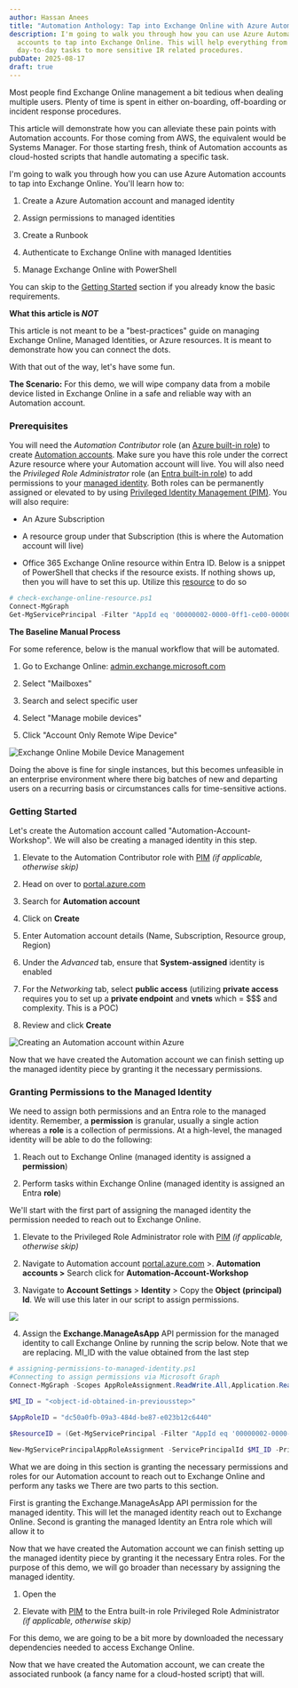 ```yaml
---
author: Hassan Anees
title: "Automation Anthology: Tap into Exchange Online with Azure Automation Accounts"
description: I'm going to walk you through how you can use Azure Automation
  accounts to tap into Exchange Online. This will help everything from
  day-to-day tasks to more sensitive IR related procedures.
pubDate: 2025-08-17
draft: true
---
```

Most people find Exchange Online management a bit tedious when dealing multiple users. Plenty of time is spent in either on-boarding, off-boarding or incident response procedures.

This article will demonstrate how you can alleviate these pain points with Automation accounts. For those coming from AWS, the equivalent would be Systems Manager. For those starting fresh, think of Automation accounts as cloud-hosted scripts that handle automating a specific task.

I'm going to walk you through how you can use Azure Automation accounts to tap into Exchange Online. You'll learn how to:

1.  Create a Azure Automation account and managed identity
    
2.  Assign permissions to managed identities
    
3.  Create a Runbook
    
4.  Authenticate to Exchange Online with managed Identities
    
5.  Manage Exchange Online with PowerShell
    

You can skip to the [Getting Started](#getting-started) section if you already know the basic requirements.

**What this article is _NOT_**

This article is not meant to be a "best-practices" guide on managing Exchange Online, Managed Identities, or Azure resources. It is meant to demonstrate how you can connect the dots.

With that out of the way, let's have some fun.

**The Scenario:** For this demo, we will wipe company data from a mobile device listed in Exchange Online in a safe and reliable way with an Automation account.

### Prerequisites

You will need the _Automation Contributor_ role (an [Azure built-in role](https://learn.microsoft.com/en-us/azure/role-based-access-control/built-in-roles)) to create [Automation accounts](https://learn.microsoft.com/en-us/azure/automation/overview). Make sure you have this role under the correct Azure resource where your Automation account will live. You will also need the _Privileged Role Administrator_ role (an [Entra built-in role](https://learn.microsoft.com/en-us/entra/identity/role-based-access-control/permissions-reference)) to add permissions to your [managed identity](https://learn.microsoft.com/en-us/entra/identity/managed-identities-azure-resources/overview). Both roles can be permanently assigned or elevated to by using [Privileged Identity Management (PIM)](https://hassananees.com/posts/simplifying-access-control-with-privileged-identity-management-pim-in-entra-id/). You will also require:

*   An Azure Subscription
    
*   A resource group under that Subscription (this is where the Automation account will live)
    
*   Office 365 Exchange Online resource within Entra ID. Below is a snippet of PowerShell that checks if the resource exists. If nothing shows up, then you will have to set this up. Utilize this [resource](https://learn.microsoft.com/en-us/powershell/exchange/connect-exo-powershell-managed-identity?view=exchange-ps#what-to-do-if-the-office-365-exchange-online-resource-is-not-available-in-microsoft-entra-id) to do so
    

```powershell
# check-exchange-online-resource.ps1
Connect-MgGraph
Get-MgServicePrincipal -Filter "AppId eq '00000002-0000-0ff1-ce00-000000000000'"
```

**The Baseline Manual Process**

For some reference, below is the manual workflow that will be automated.

1.  Go to Exchange Online: [admin.exchange.microsoft.com](http://admin.exchange.microsoft.com)
    
2.  Select "Mailboxes"
    
3.  Search and select specific user
    
4.  Select "Manage mobile devices"
    
5.  Click "Account Only Remote Wipe Device"
    

![Exchange Online Mobile Device Management](../../assets/technology/automation-account-exchange/opening-mobile-device-exchange-online.png)

Doing the above is fine for single instances, but this becomes unfeasible in an enterprise environment where there big batches of new and departing users on a recurring basis or circumstances calls for time-sensitive actions.

### Getting Started

Let's create the Automation account called "Automation-Account-Workshop". We will also be creating a managed identity in this step.

1.  Elevate to the Automation Contributor role with [PIM](https://hassananees.com/posts/simplifying-access-control-with-privileged-identity-management-pim-in-entra-id/) _(if applicable, otherwise skip)_
    
2.  Head on over to [portal.azure.com](http://portal.azure.com)
    
3.  Search for **Automation account**
    
4.  Click on **Create**
    
5.  Enter Automation account details (Name, Subscription, Resource group, Region)
    
6.  Under the _Advanced_ tab, ensure that **System-assigned** identity is enabled
    
7.  For the _Networking_ tab, select **public access** (utilizing **private access** requires you to set up a **private endpoint** and **vnets** which = $$$ and complexity. This is a POC)
    
8.  Review and click **Create**
    

![Creating an Automation account within Azure](../../assets/technology/automation-account-exchange/creating-automation-account-workshop.png)

Now that we have created the Automation account we can finish setting up the managed identity piece by granting it the necessary permissions.

### Granting Permissions to the Managed Identity

We need to assign both permissions and an Entra role to the managed identity. Remember, a **permission** is granular, usually a single action whereas a **role** is a collection of permissions. At a high-level, the managed identity will be able to do the following:

1.  Reach out to Exchange Online (managed identity is assigned a **permission**)
    
2.  Perform tasks within Exchange Online (managed identity is assigned an Entra **role**)
    

We'll start with the first part of assigning the managed identity the permission needed to reach out to Exchange Online.

1.  Elevate to the Privileged Role Administrator role with [PIM](https://hassananees.com/posts/simplifying-access-control-with-privileged-identity-management-pim-in-entra-id/) _(if applicable, otherwise skip)_
    
2.  Navigate to Automation account [portal.azure.com](http://portal.azure.com) >. **Automation accounts >** Search click for **Automation-Account-Workshop**
    
3.  Navigate to **Account Settings** > **Identity** \> Copy the **Object** **(principal) Id**. We will use this later in our script to assign permissions.
    

![](../../assets/technology/automation-account-exchange/enabling-system-assigned-managed-identity.png)

4.  Assign the **Exchange.ManageAsApp** API permission for the managed identity to call Exchange Online by running the scrip below. Note that we are replacing. MI\_ID with the value obtained from the last step
    

```powershell
# assigning-permissions-to-managed-identity.ps1
#Connecting to assign permissions via Microsoft Graph
Connect-MgGraph -Scopes AppRoleAssignment.ReadWrite.All,Application.Read.All

$MI_ID = "<object-id-obtained-in-previousstep>"

$AppRoleID = "dc50a0fb-09a3-484d-be87-e023b12c6440"

$ResourceID = (Get-MgServicePrincipal -Filter "AppId eq '00000002-0000-0ff1-ce00-000000000000'").Id

New-MgServicePrincipalAppRoleAssignment -ServicePrincipalId $MI_ID -PrincipalId $MI_ID -AppRoleId $AppRoleID -ResourceId $ResourceID
```

What we are doing in this section is granting the necessary permissions and roles for our Automation account to reach out to Exchange Online and perform any tasks we There are two parts to this section.

First is granting the Exchange.ManageAsApp API permission for the managed identity. This will let the managed identity reach out to Exchange Online. Second is granting the managed Identity an Entra role which will allow it to

Now that we have created the Automation account we can finish setting up the managed identity piece by granting it the necessary Entra roles. For the purpose of this demo, we will go broader than necessary by assigning the managed identity.

1.  Open the
    
2.  Elevate with [PIM](https://hassananees.com/posts/simplifying-access-control-with-privileged-identity-management-pim-in-entra-id/) to the Entra built-in role Privileged Role Administrator _(if applicable, otherwise skip)_
    

For this demo, we are going to be a bit more by downloaded the necessary dependencies needed to access Exchange Online.

Now that we have created the Automation account, we can create the associated runbook (a fancy name for a cloud-hosted script) that will.